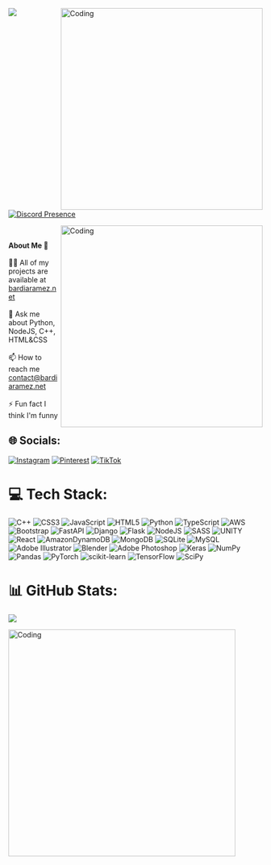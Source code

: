 [![](https://visitcount.itsvg.in/api?id=WoXy-Sensei&icon=2&color=10)](https://visitcount.itsvg.in)
<img align="right" alt="Coding" width="400" src="https://data.whicdn.com/images/275179403/original.gif">

<br>
<br>

[![Discord Presence](https://lanyard.kyrie25.me/api/439120092777938944?waveColor=8B8BFA&waveSpotifyColor=B48EF7&gradient=7E37F9-B48EF7-E568C4&imgStyle=square)](https://discord.com/users/439120092777938944)



<img align="right" alt="Coding" width="400" src="https://media.tenor.com/5QHHcRTEe0EAAAAC/opening-pc.gif">
<br>

<strong>About Me 💫</strong> <br><br>
👨‍💻 All of my projects are available at <a href="https://www.bardiaramez.net">bardiaramez.net</a> <br><br>💬 Ask me about Python, NodeJS, C++, HTML&CSS<br><br>📫 How to reach me contact@bardiaramez.net<br><br>⚡ Fun fact I think I'm funny


## 🌐 Socials:
[![Instagram](https://img.shields.io/badge/Instagram-%23E4405F.svg?logo=Instagram&logoColor=white)](https://instagram.com/woxy.py) [![Pinterest](https://img.shields.io/badge/Pinterest-%23E60023.svg?logo=Pinterest&logoColor=white)](https://pinterest.com/WoXyGG) [![TikTok](https://img.shields.io/badge/TikTok-%23000000.svg?logo=TikTok&logoColor=white)](https://tiktok.com/@woxyg) 

# 💻 Tech Stack:
![C++](https://img.shields.io/badge/c++-%2300599C.svg?style=for-the-badge&logo=c%2B%2B&logoColor=white) ![CSS3](https://img.shields.io/badge/css3-%231572B6.svg?style=for-the-badge&logo=css3&logoColor=white) ![JavaScript](https://img.shields.io/badge/javascript-%23323330.svg?style=for-the-badge&logo=javascript&logoColor=%23F7DF1E) ![HTML5](https://img.shields.io/badge/html5-%23E34F26.svg?style=for-the-badge&logo=html5&logoColor=white) ![Python](https://img.shields.io/badge/python-3670A0?style=for-the-badge&logo=python&logoColor=ffdd54) ![TypeScript](https://img.shields.io/badge/typescript-%23007ACC.svg?style=for-the-badge&logo=typescript&logoColor=white) ![AWS](https://img.shields.io/badge/AWS-%23FF9900.svg?style=for-the-badge&logo=amazon-aws&logoColor=white) ![Bootstrap](https://img.shields.io/badge/bootstrap-%23563D7C.svg?style=for-the-badge&logo=bootstrap&logoColor=white) ![FastAPI](https://img.shields.io/badge/FastAPI-005571?style=for-the-badge&logo=fastapi) ![Django](https://img.shields.io/badge/django-%23092E20.svg?style=for-the-badge&logo=django&logoColor=white) ![Flask](https://img.shields.io/badge/flask-%23000.svg?style=for-the-badge&logo=flask&logoColor=white) ![NodeJS](https://img.shields.io/badge/node.js-6DA55F?style=for-the-badge&logo=node.js&logoColor=white) ![SASS](https://img.shields.io/badge/SASS-hotpink.svg?style=for-the-badge&logo=SASS&logoColor=white) ![UNITY](https://img.shields.io/badge/Unity-%2320232a.svg?style=for-the-badge&logo=unity&logoColor=white) ![React](https://img.shields.io/badge/react-%2320232a.svg?style=for-the-badge&logo=react&logoColor=%2361DAFB)  ![AmazonDynamoDB](https://img.shields.io/badge/Amazon%20DynamoDB-4053D6?style=for-the-badge&logo=Amazon%20DynamoDB&logoColor=white) ![MongoDB](https://img.shields.io/badge/MongoDB-%234ea94b.svg?style=for-the-badge&logo=mongodb&logoColor=white) ![SQLite](https://img.shields.io/badge/sqlite-%2307405e.svg?style=for-the-badge&logo=sqlite&logoColor=white) ![MySQL](https://img.shields.io/badge/mysql-%2300f.svg?style=for-the-badge&logo=mysql&logoColor=white) ![Adobe Illustrator](https://img.shields.io/badge/adobeillustrator-%23FF9A00.svg?style=for-the-badge&logo=adobeillustrator&logoColor=white) ![Blender](https://img.shields.io/badge/blender-%23F5792A.svg?style=for-the-badge&logo=blender&logoColor=white) ![Adobe Photoshop](https://img.shields.io/badge/adobephotoshop-%2331A8FF.svg?style=for-the-badge&logo=adobephotoshop&logoColor=white) ![Keras](https://img.shields.io/badge/Keras-%23D00000.svg?style=for-the-badge&logo=Keras&logoColor=white) ![NumPy](https://img.shields.io/badge/numpy-%23013243.svg?style=for-the-badge&logo=numpy&logoColor=white) ![Pandas](https://img.shields.io/badge/pandas-%23150458.svg?style=for-the-badge&logo=pandas&logoColor=white) ![PyTorch](https://img.shields.io/badge/PyTorch-%23EE4C2C.svg?style=for-the-badge&logo=PyTorch&logoColor=white) ![scikit-learn](https://img.shields.io/badge/scikit--learn-%23F7931E.svg?style=for-the-badge&logo=scikit-learn&logoColor=white) ![TensorFlow](https://img.shields.io/badge/TensorFlow-%23FF6F00.svg?style=for-the-badge&logo=TensorFlow&logoColor=white) ![SciPy](https://img.shields.io/badge/SciPy-%230C55A5.svg?style=for-the-badge&logo=scipy&logoColor=%white) 
# 📊 GitHub Stats:
![](https://github-readme-stats.vercel.app/api?username=WoXy-Sensei&theme=dark&hide_border=false&include_all_commits=false&count_private=false)<br/>

<img align="center" alt="Coding" width="450" src="https://3.bp.blogspot.com/-vno-4JW2s-I/VcU1sfzYprI/AAAAAAAAKgQ/Vz0pSigkDhI/s1600/serial_experiments_lain_banner_by_windwriter5-d34rk5f.jpg">







<!-- Proudly created with GPRM ( https://gprm.itsvg.in ) -->
